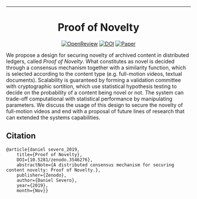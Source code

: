 ---
<div align="center">
 
# Proof of Novelty


[![OpenReview](http://img.shields.io/badge/OpenReview-BJlfBONxnS-B31B1B.svg)](https://openreview.net/forum?id=BJlfBONxnS)
[![DOI](https://zenodo.org/badge/DOI/10.5281/zenodo.3546276.svg)](https://doi.org/10.5281/zenodo.3546276)
[![Paper](https://img.shields.io/badge/paper-pdf-2B917B.svg)](https://nbviewer.jupyter.org/github/dsevero/Proof-of-Novelty/blob/master/Proof-of-Novelty.pdf)
</div>

We propose a design for securing novelty of archived content in distributed ledgers, called *Proof of Novelty*. What constitutes as novel is decided through a consensus mechanism together with a similarity function, which is selected according to the content type (e.g. full-motion videos, textual documents). Scalability is guaranteed by forming a validation committee with cryptographic sortition, which use statistical hypothesis testing to decide on the probability of a content being novel or not. The system can trade-off computational with statistical performance by manipulating parameters. We discuss the usage of this design to secure the novelty of full-motion videos and end with a proposal of future lines of research that can extended the systems capabilities.

## Citation
```
@article{daniel severo_2019,
    title={Proof of Novelty}, 
    DOI={10.5281/zenodo.3546276}, 
    abstractNote={A distributed consensus mechanism for securing content novelty: Proof of Novelty.}, 
    publisher={Zenodo}, 
    author={Daniel Severo}, 
    year={2019}, 
    month={Nov}}
```
